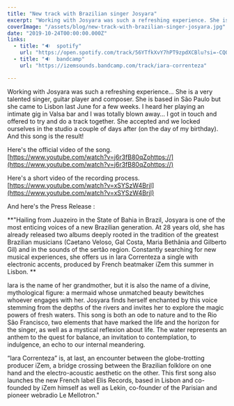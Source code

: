 ```yaml
---
title: "New track with Brazilian singer Josyara"
excerpt: "Working with Josyara was such a refreshing experience. She is one of the most talented singer, guitar player and composer..."
coverImage: "/assets/blog/new-track-with-brazilian-singer-josyara.jpg"
date: "2019-10-24T00:00:00.000Z"
links:
  - title: "🔉  spotify"
    url: "https://open.spotify.com/track/56YTfkXvY7hPT9zpdXCBlu?si=-CQQs5wNQRO_gKnOQhpiug"
  - title: "🔉  bandcamp"
    url: "https://izemsounds.bandcamp.com/track/iara-correnteza"

---
```


Working with Josyara was such a refreshing experience… She is a very talented singer, guitar player and composer. She is based in São Paulo but she came to Lisbon last June for a few weeks. I heard her playing an intimate gig in Valsa bar and I was totally blown away… I got in touch and offered to try and do a track together. She accepted and we locked ourselves in the studio a couple of days after (on the day of my birthday). And this song is the result!⁣

Here's the official video of the song.  
[https://www.youtube.com/watch?v=j6r3fB80qZohttps://](https://www.youtube.com/watch?v=j6r3fB80qZohttps://)

Here's a short video of the recording process.  
[https://www.youtube.com/watch?v=xSYSzW4BrjI](https://www.youtube.com/watch?v=xSYSzW4BrjI)

And here's the Press Release :

**"Hailing from Juazeiro in the State of Bahia in Brazil, Josyara is one of the most enticing voices of a new Brazilian generation. At 28 years old, she has already released two albums deeply rooted in the tradition of the greatest Brazilian musicians (Caetano Veloso, Gal Costa, Maria Bethânia and Gilberto Gil) and in the sounds of the sertão region. Constantly searching for new musical experiences, she offers us in Iara Correnteza a single with electronic accents, produced by French beatmaker iZem this summer in Lisbon. **

Iara is the name of her grandmother, but it is also the name of a divine, mythological figure: a mermaid whose unmatched beauty bewitches whoever engages with her. Josyara finds herself enchanted by this voice stemming from the depths of the rivers and invites her to explore the magic powers of fresh waters. This song is both an ode to nature and to the Rio São Francisco, two elements that have marked the life and the horizon for the singer, as well as a mystical reflexion about life. The water represents an anthem to the quest for balance, an invitation to contemplation, to indulgence, an echo to our internal meandering.

“Iara Correnteza” is, at last, an encounter between the globe-trotting producer iZem, a bridge crossing between the Brazilian folklore on one hand and the electro-acoustic aesthetic on the other. This first song also launches the new French label Elis Records, based in Lisbon and co-founded by iZem himself as well as Lekin, co-founder of the Parisian and pioneer webradio Le Mellotron."
